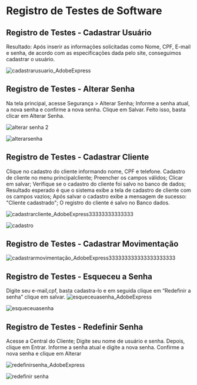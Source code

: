 # Registro de Testes de Software

## Registro de Testes - Cadastrar Usuário
Resultado: Após inserir as informações solicitadas como Nome, CPF, E-mail e senha, de acordo com as especificações dada pelo site, conseguimos cadastrar o usuário.

![cadastrarusuario_AdobeExpress](https://user-images.githubusercontent.com/111783703/204058503-d7e6581a-4f1d-4321-a130-52fa5ee3dd91.gif)

## Registro de Testes - Alterar Senha

Na tela principal, acesse Segurança > Alterar Senha;
Informe a senha atual, a nova senha e confirme a nova senha. Clique em Salvar.
Feito isso, basta clicar em Alterar Senha.

![alterar senha 2](https://user-images.githubusercontent.com/111783703/204058768-01b92c8b-5b54-427b-bc95-b6357977cf20.gif)

![alterarsenha](https://user-images.githubusercontent.com/111783703/204111123-9ea069cd-a20b-4399-b59d-9aa91bc9b676.gif)

## Registro de Testes - Cadastrar Cliente
Clique no cadastro do cliente informando nome, CPF e telefone. Cadastro de cliente no menu principal<cadastro>cliente;
Preencher os campos válidos; 
Clicar em salvar; 
Verifique se o cadastro do cliente foi salvo no banco de dados; 
Resultado esperado é que o sistema exibe a tela de cadastro de cliente com os campos vazios;
Após salvar o cadastro exibe a mensagem de sucesso: "Cliente cadastrado";
O registro do cliente é salvo no Banco dados.
  
![cadastrarcliente_AdobeExpress33333333333333](https://user-images.githubusercontent.com/111783703/204059614-c7a927ca-7bb8-4a2b-907e-3124139c9eb9.gif)

![cadastro](https://user-images.githubusercontent.com/111783703/204111126-0b509f65-6ab0-4f82-83e1-e0404412a378.gif)

## Registro de Testes - Cadastrar Movimentação

![cadastrarmovimentação_AdobeExpress333333333333333333333](https://user-images.githubusercontent.com/111783703/204059686-ef0aa993-1f63-4208-93a3-98706fe2997d.gif)

## Registro de Testes - Esqueceu a Senha
Digite seu e-mail,cpf, basta cadastra-lo e em seguida clique em “Redefinir a senha”
clique em salvar.
![esqueceuasenha_AdobeExpress](https://user-images.githubusercontent.com/111783703/204058526-846b7578-b40c-4b42-81ab-6991c6172ece.gif)

![esqueceuasenha](https://user-images.githubusercontent.com/111783703/204111132-63e38963-31fe-4ba9-bb39-47a4619a1acb.gif)

## Registro de Testes - Redefinir Senha
Acesse a Central do Cliente;
Digite seu nome de usuário e senha. Depois, clique em Entrar.
Informe a senha atual e digite a nova senha.
Confirme a nova senha e clique em Alterar
  
![redefinirsenha_AdobeExpress](https://user-images.githubusercontent.com/111783703/204058532-6989de34-6350-48fb-9e7c-1ca086dcf81e.gif)

![redefinir senha](https://user-images.githubusercontent.com/111783703/204111135-5054e8de-fd4c-44b8-b229-c9b508c7aed5.gif)



